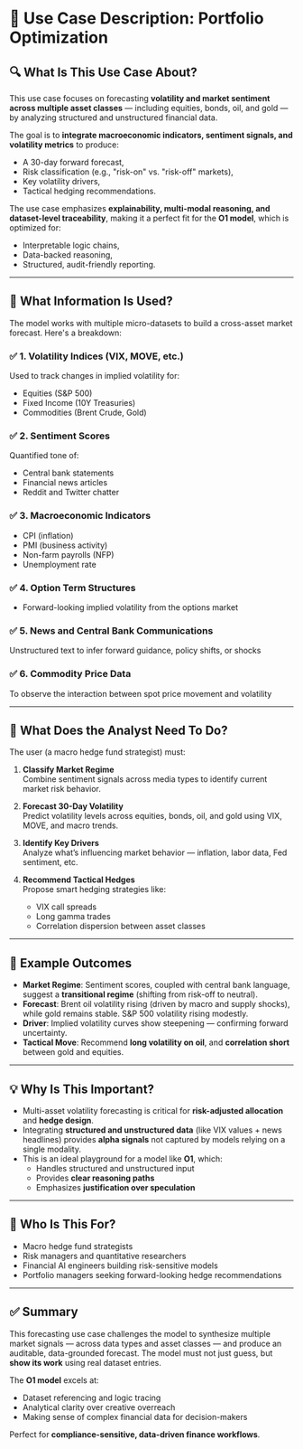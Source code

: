 # 📘 Use Case Description: Portfolio Optimization

## 🔍 What Is This Use Case About?

This use case focuses on forecasting **volatility and market sentiment across multiple asset classes** — including equities, bonds, oil, and gold — by analyzing structured and unstructured financial data.

The goal is to **integrate macroeconomic indicators, sentiment signals, and volatility metrics** to produce:
- A 30-day forward forecast,
- Risk classification (e.g., "risk-on" vs. "risk-off" markets),
- Key volatility drivers,
- Tactical hedging recommendations.

The use case emphasizes **explainability, multi-modal reasoning, and dataset-level traceability**, making it a perfect fit for the **O1 model**, which is optimized for:
- Interpretable logic chains,
- Data-backed reasoning,
- Structured, audit-friendly reporting.

---

## 🧹 What Information Is Used?

The model works with multiple micro-datasets to build a cross-asset market forecast. Here's a breakdown:

### ✅ 1. Volatility Indices (VIX, MOVE, etc.)
Used to track changes in implied volatility for:
- Equities (S&P 500)
- Fixed Income (10Y Treasuries)
- Commodities (Brent Crude, Gold)

### ✅ 2. Sentiment Scores
Quantified tone of:
- Central bank statements
- Financial news articles
- Reddit and Twitter chatter

### ✅ 3. Macroeconomic Indicators
- CPI (inflation)
- PMI (business activity)
- Non-farm payrolls (NFP)
- Unemployment rate

### ✅ 4. Option Term Structures
- Forward-looking implied volatility from the options market

### ✅ 5. News and Central Bank Communications
Unstructured text to infer forward guidance, policy shifts, or shocks

### ✅ 6. Commodity Price Data
To observe the interaction between spot price movement and volatility

---

## 🧠 What Does the Analyst Need To Do?

The user (a macro hedge fund strategist) must:

1. **Classify Market Regime**  
   Combine sentiment signals across media types to identify current market risk behavior.

2. **Forecast 30-Day Volatility**  
   Predict volatility levels across equities, bonds, oil, and gold using VIX, MOVE, and macro trends.

3. **Identify Key Drivers**  
   Analyze what’s influencing market behavior — inflation, labor data, Fed sentiment, etc.

4. **Recommend Tactical Hedges**  
   Propose smart hedging strategies like:
   - VIX call spreads
   - Long gamma trades
   - Correlation dispersion between asset classes

---

## 🎯 Example Outcomes

- **Market Regime**: Sentiment scores, coupled with central bank language, suggest a **transitional regime** (shifting from risk-off to neutral).
- **Forecast**: Brent oil volatility rising (driven by macro and supply shocks), while gold remains stable. S&P 500 volatility rising modestly.
- **Driver**: Implied volatility curves show steepening — confirming forward uncertainty.
- **Tactical Move**: Recommend **long volatility on oil**, and **correlation short** between gold and equities.

---

## 💡 Why Is This Important?

- Multi-asset volatility forecasting is critical for **risk-adjusted allocation** and **hedge design**.
- Integrating **structured and unstructured data** (like VIX values + news headlines) provides **alpha signals** not captured by models relying on a single modality.
- This is an ideal playground for a model like **O1**, which:
  - Handles structured and unstructured input
  - Provides **clear reasoning paths**
  - Emphasizes **justification over speculation**

---

## 👤 Who Is This For?

- Macro hedge fund strategists
- Risk managers and quantitative researchers
- Financial AI engineers building risk-sensitive models
- Portfolio managers seeking forward-looking hedge recommendations

---

## ✅ Summary

This forecasting use case challenges the model to synthesize multiple market signals — across data types and asset classes — and produce an auditable, data-grounded forecast. The model must not just guess, but **show its work** using real dataset entries.

The **O1 model** excels at:
- Dataset referencing and logic tracing
- Analytical clarity over creative overreach
- Making sense of complex financial data for decision-makers

Perfect for **compliance-sensitive, data-driven finance workflows**.

